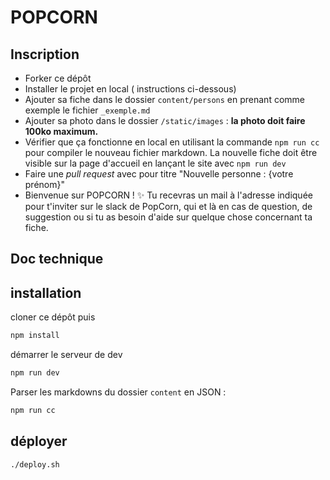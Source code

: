 # POPCORN

## Inscription

- Forker ce dépôt
- Installer le projet en local ( instructions ci-dessous)
- Ajouter sa fiche dans le dossier `content/persons` en prenant comme exemple le fichier `_exemple.md`
- Ajouter sa photo dans le dossier `/static/images` : **la photo doit faire 100ko maximum.**
- Vérifier que ça fonctionne en local en utilisant la commande `npm run cc` pour compiler le nouveau fichier markdown. La nouvelle fiche doit être visible sur la page d'accueil en lançant le site avec `npm run dev`
- Faire une _pull request_ avec pour titre "Nouvelle personne : {votre prénom}"
- Bienvenue sur POPCORN ! ✨ Tu recevras un mail à l'adresse indiquée pour t'inviter sur le slack de PopCorn, qui et là en cas de question, de suggestion ou si tu as besoin d'aide sur quelque chose concernant ta fiche. 

## Doc technique

## installation

cloner ce dépôt puis

```sh
npm install
```

démarrer le serveur de dev

```sh
npm run dev
```

Parser les markdowns du dossier `content` en JSON :

```sh
npm run cc
```

## déployer

```sh
./deploy.sh
```
